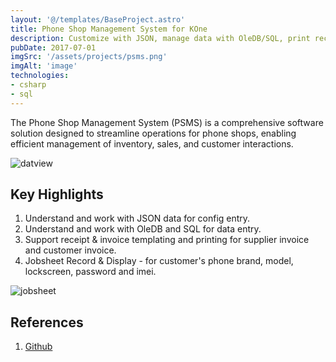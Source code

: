 ```yaml
---
layout: '@/templates/BaseProject.astro'
title: Phone Shop Management System for KOne
description: Customize with JSON, manage data with OleDB/SQL, print receipts/invoices, and track repairs with ease.
pubDate: 2017-07-01
imgSrc: '/assets/projects/psms.png'
imgAlt: 'image'
technologies:
- csharp
- sql
---
```


The Phone Shop Management System (PSMS) is a comprehensive software solution designed to streamline operations for phone shops, enabling efficient management of inventory, sales, and customer interactions.

![datview](/assets/projects/psms-data.png)

## Key Highlights

1. Understand and work with JSON data for config entry.
2. Understand and work with OleDB and SQL for data entry.
3. Support receipt & invoice templating and printing for supplier invoice and customer invoice.
4. Jobsheet Record & Display - for customer's phone brand, model, lockscreen, password and imei.

![jobsheet](/assets/projects/psms-jobsheet.png)

## References 

1. <a href="https://github.com/Oskang09/PhoneShopSoftware/tree/master" target="_blank">Github</a>